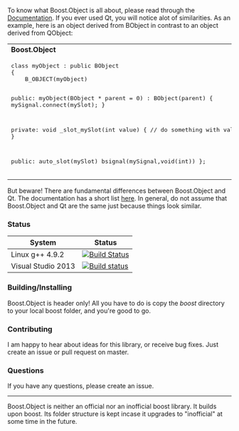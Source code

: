 To know what Boost.Object is all about, please read through the [Documentation](http://andreasbrueck.github.io/BoostObject). If you ever used Qt, you will notice alot of similarities. As an example, here is an object derived from BObject in contrast to an object derived from QObject:

<table>
<tr>
<td><b>Boost.Object</b></td>
<td><b>Qt</b></td>
</tr>
<tr>
<td>
<pre lang="cpp">
class myObject : public BObject
{
    B_OBJECT(myObject)
    
public:
    myObject(BObject * parent = 0)
        :
          BObject(parent)
    {
        mySignal.connect(mySlot);
    }
    
private:
    void _slot_mySlot(int value)
    {
        // do something with value
    }
    
public:
    auto_slot(mySlot)
    bsignal(mySignal,void(int))
};
</pre>
</td>
<td>
<pre lang="cpp">
class myObject : public QObject
{
    Q_OBJECT
    
public:
    myObject(QObject * parent = 0)
        :
          QObject(parent)
    {
        connect(this,SIGNAL(mySignal(int)),
                     SLOT(mySlot(int)));
    }
    
public slots:
    void mySlot(int value)
    {
        // do something with value
    }
    
signals:
    void mySignal(int);
};
</pre>
</td>
</tr>
</table>

But beware! There are fundamental differences between Boost.Object and Qt. The documentation has a short list [here](http://andreasbrueck.github.io/BoostObject/libs/object/doc/html/index.html#boost_object.introduction.qt_similarities_and_differences). In general, do not assume that Boost.Object and Qt are the same just because things look similar.

### Status
System | Status
--- | ---
Linux g++ 4.9.2 | [![Build Status](https://travis-ci.org/andreasbrueck/BoostObject.svg)](https://travis-ci.org/andreasbrueck/BoostObject)
Visual Studio 2013 | [![Build status](https://ci.appveyor.com/api/projects/status/ha6ucwh4tn8kt095?svg=true)](https://ci.appveyor.com/project/andreasbrueck/boostobject)

### Building/Installing
Boost.Object is header only! All you have to do is copy the *boost* directory to your local boost folder, and you're good to go. 
### Contributing
I am happy to hear about ideas for this library, or receive bug fixes. Just create an issue or pull request on master.

### Questions
If you have any questions, please create an issue.

---

Boost.Object is neither an official nor an inofficial boost library. It builds upon boost. Its folder structure is kept incase it upgrades to "inofficial" at some time in the future.
